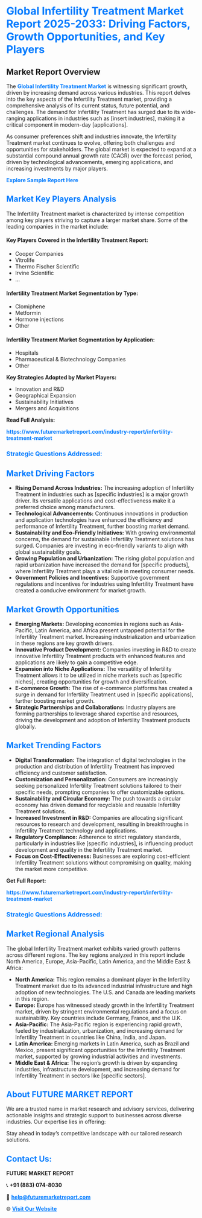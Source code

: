 <h1 style="color: #007BFF;">Global Infertility Treatment Market Report 2025-2033: Driving Factors, Growth Opportunities, and Key Players</h1>

<section id="overview">
<h2>Market Report Overview</h2>
<p>The <a href="https://www.futuremarketreport.com/industry-report/infertility-treatment-market" style="color: #007BFF; text-decoration: none;"><strong>Global Infertility Treatment Market</strong></a> is witnessing significant growth, driven by increasing demand across various industries. This report delves into the key aspects of the Infertility Treatment market, providing a comprehensive analysis of its current status, future potential, and challenges. The demand for Infertility Treatment has surged due to its wide-ranging applications in industries such as [insert industries], making it a critical component in modern-day [applications].</p>
<p>As consumer preferences shift and industries innovate, the Infertility Treatment market continues to evolve, offering both challenges and opportunities for stakeholders. The global market is expected to expand at a substantial compound annual growth rate (CAGR) over the forecast period, driven by technological advancements, emerging applications, and increasing investments by major players.</p>
</section>

<section id="overview">
<p><a href="https://www.futuremarketreport.com/request-sample/reportId=104227" style="color: #007BFF; text-decoration: none;"><strong>Explore Sample Report Here</strong></a></p>
</section>

<section id="key-players">
<h2 style="color: #007BFF;">Market Key Players Analysis</h2>
<p>The Infertility Treatment market is characterized by intense competition among key players striving to capture a larger market share. Some of the leading companies in the market include:</p>
<h4>Key Players Covered in the Infertility Treatment Report:</h4>
<ul><li>Cooper Companies</li><li>Vitrolife</li><li>Thermo Fischer Scientific</li><li>Irvine Scientific</li><li>...</li></ul>
<h4>Infertility Treatment Market Segmentation by Type:</h4>
<ul><li>Clomiphene</li><li>Metformin</li><li>Hormone injections</li><li>Other</li></ul>

<h4>Infertility Treatment Market Segmentation by Application:</h4>
<ul><li>Hospitals</li><li>Pharmaceutical &amp; Biotechnology Companies</li><li>Other</li></ul>
<p><strong>Key Strategies Adopted by Market Players:</strong></p>
<ul>
<li>Innovation and R&D</li>
<li>Geographical Expansion</li>
<li>Sustainability Initiatives</li>
<li>Mergers and Acquisitions</li>
</ul>
</section>

<section>
<p><strong>Read Full Analysis: </strong></p><a href="https://www.futuremarketreport.com/industry-report/infertility-treatment-market" style="color: #007BFF; text-decoration: none;"><strong>https://www.futuremarketreport.com/industry-report/infertility-treatment-market</strong></a>
<h3 style="color: #007BFF;">Strategic Questions Addressed:</h3>
</section>

<section id="driving-factors">
<h2 style="color: #007BFF;">Market Driving Factors</h2>
<ul>
<li><strong>Rising Demand Across Industries:</strong> The increasing adoption of Infertility Treatment in industries such as [specific industries] is a major growth driver. Its versatile applications and cost-effectiveness make it a preferred choice among manufacturers.</li>
<li><strong>Technological Advancements:</strong> Continuous innovations in production and application technologies have enhanced the efficiency and performance of Infertility Treatment, further boosting market demand.</li>
<li><strong>Sustainability and Eco-Friendly Initiatives:</strong> With growing environmental concerns, the demand for sustainable Infertility Treatment solutions has surged. Companies are investing in eco-friendly variants to align with global sustainability goals.</li>
<li><strong>Growing Population and Urbanization:</strong> The rising global population and rapid urbanization have increased the demand for [specific products], where Infertility Treatment plays a vital role in meeting consumer needs.</li>
<li><strong>Government Policies and Incentives:</strong> Supportive government regulations and incentives for industries using Infertility Treatment have created a conducive environment for market growth.</li>
</ul>
</section>

<section id="growth-opportunities">
<h2 style="color: #007BFF;">Market Growth Opportunities</h2>
<ul>
<li><strong>Emerging Markets:</strong> Developing economies in regions such as Asia-Pacific, Latin America, and Africa present untapped potential for the Infertility Treatment market. Increasing industrialization and urbanization in these regions are key growth drivers.</li>
<li><strong>Innovative Product Development:</strong> Companies investing in R&D to create innovative Infertility Treatment products with enhanced features and applications are likely to gain a competitive edge.</li>
<li><strong>Expansion into Niche Applications:</strong> The versatility of Infertility Treatment allows it to be utilized in niche markets such as [specific niches], creating opportunities for growth and diversification.</li>
<li><strong>E-commerce Growth:</strong> The rise of e-commerce platforms has created a surge in demand for Infertility Treatment used in [specific applications], further boosting market growth.</li>
<li><strong>Strategic Partnerships and Collaborations:</strong> Industry players are forming partnerships to leverage shared expertise and resources, driving the development and adoption of Infertility Treatment products globally.</li>
</ul>
</section>

<section id="trending-factors">
<h2 style="color: #007BFF;">Market Trending Factors</h2>
<ul>
<li><strong>Digital Transformation:</strong> The integration of digital technologies in the production and distribution of Infertility Treatment has improved efficiency and customer satisfaction.</li>
<li><strong>Customization and Personalization:</strong> Consumers are increasingly seeking personalized Infertility Treatment solutions tailored to their specific needs, prompting companies to offer customizable options.</li>
<li><strong>Sustainability and Circular Economy:</strong> The push towards a circular economy has driven demand for recyclable and reusable Infertility Treatment solutions.</li>
<li><strong>Increased Investment in R&D:</strong> Companies are allocating significant resources to research and development, resulting in breakthroughs in Infertility Treatment technology and applications.</li>
<li><strong>Regulatory Compliance:</strong> Adherence to strict regulatory standards, particularly in industries like [specific industries], is influencing product development and quality in the Infertility Treatment market.</li>
<li><strong>Focus on Cost-Effectiveness:</strong> Businesses are exploring cost-efficient Infertility Treatment solutions without compromising on quality, making the market more competitive.</li>
</ul>
</section>

<section>
<p><strong>Get Full Report: </strong></p><a href="https://www.futuremarketreport.com/industry-report/infertility-treatment-market" style="color: #007BFF; text-decoration: none;"><strong>https://www.futuremarketreport.com/industry-report/infertility-treatment-market</strong></a>
<h3 style="color: #007BFF;">Strategic Questions Addressed:</h3>
</section>


<section id="regional-analysis">
<h2 style="color: #007BFF;">Market Regional Analysis</h2>
<p>The global Infertility Treatment market exhibits varied growth patterns across different regions. The key regions analyzed in this report include North America, Europe, Asia-Pacific, Latin America, and the Middle East & Africa:</p>
<ul>
<li><strong>North America:</strong> This region remains a dominant player in the Infertility Treatment market due to its advanced industrial infrastructure and high adoption of new technologies. The U.S. and Canada are leading markets in this region.</li>
<li><strong>Europe:</strong> Europe has witnessed steady growth in the Infertility Treatment market, driven by stringent environmental regulations and a focus on sustainability. Key countries include Germany, France, and the U.K.</li>
<li><strong>Asia-Pacific:</strong> The Asia-Pacific region is experiencing rapid growth, fueled by industrialization, urbanization, and increasing demand for Infertility Treatment in countries like China, India, and Japan.</li>
<li><strong>Latin America:</strong> Emerging markets in Latin America, such as Brazil and Mexico, present significant opportunities for the Infertility Treatment market, supported by growing industrial activities and investments.</li>
<li><strong>Middle East & Africa:</strong> The region’s growth is driven by expanding industries, infrastructure development, and increasing demand for Infertility Treatment in sectors like [specific sectors].</li>
</ul>
</section>

<footer>
<h2 style="color: #007BFF;">About FUTURE MARKET REPORT</h2>
<p>We are a trusted name in market research and advisory services, delivering actionable insights and strategic support to businesses across diverse industries. Our expertise lies in offering:</p>

<p>Stay ahead in today’s competitive landscape with our tailored research solutions.</p>

<h2 style="color: #007BFF;">Contact Us:</h2>
<p><strong>FUTURE MARKET REPORT</strong></p>
<p>📞 <strong>+91 (883) 074-8030</strong></p>
<p>📧 <strong><a href="mailto:help@futuremarketreport.com" style="color: #007BFF;">help@futuremarketreport.com</a></strong></p>
<p>🌐 <strong><a href="https://www.futuremarketreport.com/" style="color: #007BFF;">Visit Our Website</a></strong></p>
</footer>